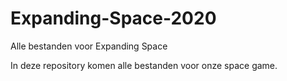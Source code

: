 # Expanding-Space-2020
Alle bestanden voor Expanding Space


In deze repository komen alle bestanden voor onze space game.

